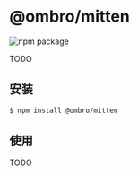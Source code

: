 # @ombro/mitten

![npm package](https://badgen.net/npm/v/@ombro/mitten)

TODO

## 安装

```sh
$ npm install @ombro/mitten
```

## 使用

TODO

